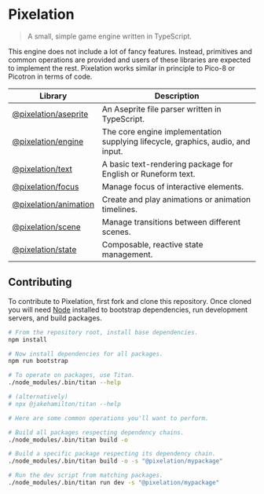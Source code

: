 # Pixelation

> A small, simple game engine written in TypeScript.

This engine does not include a lot of fancy features. Instead, primitives and common operations
are provided and users of these libraries are expected to implement the rest. Pixelation works
similar in principle to Pico-8 or Picotron in terms of code.

| Library                                        | Description                                                                     |
| ---------------------------------------------- | ------------------------------------------------------------------------------- |
| [@pixelation/aseprite](./packages/aseprite/)   | An Aseprite file parser written in TypeScript.                                  |
| [@pixelation/engine](./packages/engine/)       | The core engine implementation supplying lifecycle, graphics, audio, and input. |
| [@pixelation/text](./packages/text/)           | A basic text-rendering package for English or Runeform text.                    |
| [@pixelation/focus](./packages/focus/)         | Manage focus of interactive elements.                                           |
| [@pixelation/animation](./packages/animation/) | Create and play animations or animation timelines.                              |
| [@pixelation/scene](./packages/scene/)         | Manage transitions between different scenes.                                    |
| [@pixelation/state](./packages/state/)         | Composable, reactive state management.                                          |

## Contributing

To contribute to Pixelation, first fork and clone this repository. Once cloned you will need
[Node](https://nodejs.org) installed to bootstrap dependencies, run development servers, and
build packages.

```bash
# From the repository root, install base dependencies.
npm install

# Now install dependencies for all packages.
npm run bootstrap

# To operate on packages, use Titan.
./node_modules/.bin/titan --help

# (alternatively)
# npx @jakehamilton/titan --help

# Here are some common operations you'll want to perform.

# Build all packages respecting dependency chains.
./node_modules/.bin/titan build -o

# Build a specific package respecting its dependency chain.
./node_modules/.bin/titan build -o -s "@pixelation/mypackage"

# Run the dev script from matching packages.
./node_modules/.bin/titan run dev -s "@pixelation/mypackage"
```
